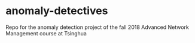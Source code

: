 # anomaly-detectives
Repo for the anomaly detection project of the fall 2018 Advanced Network Management course at Tsinghua
